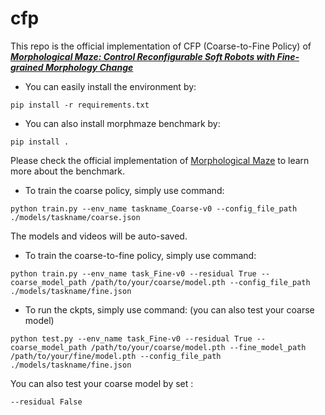 # cfp

This repo is the official implementation of CFP (Coarse-to-Fine Policy) of ***[Morphological Maze: Control Reconfigurable Soft Robots with Fine-grained Morphology Change](https://morphologicalmaze.github.io/)***



* You can easily install the environment by:

```shell
pip install -r requirements.txt
```



* You can also install morphmaze benchmark by:

```shell
pip install .
```

Please check the official implementation of [Morphological Maze](https://github.com/suninghuang19/morphmaze) to learn more about the benchmark.



* To train the coarse policy, simply use command:

```shell
python train.py --env_name taskname_Coarse-v0 --config_file_path  ./models/taskname/coarse.json
```

The models and videos will be auto-saved.



* To train the coarse-to-fine policy, simply use command:

```shell
python train.py --env_name task_Fine-v0 --residual True --coarse_model_path /path/to/your/coarse/model.pth --config_file_path  ./models/taskname/fine.json
```



* To run the ckpts, simply use command: (you can also test your coarse model)

```
python test.py --env_name task_Fine-v0 --residual True --coarse_model_path /path/to/your/coarse/model.pth --fine_model_path /path/to/your/fine/model.pth --config_file_path  ./models/taskname/fine.json
```

You can also test your coarse model by set :

```shell
--residual False
```

